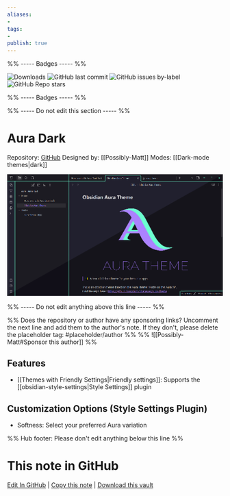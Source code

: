 ```yaml
---
aliases:
- 
tags: 
- 
publish: true
---
```


%% ----- Badges ----- %%

![Downloads](https://img.shields.io/badge/downloads-1528-573E7A?style=for-the-badge&logo=)
![GitHub last commit](https://img.shields.io/github/last-commit/Possibly-Matt/obsidian-aura-theme?color=573E7A&label=last%20update&logo=github&style=for-the-badge)
![GitHub issues by-label](https://img.shields.io/github/issues/Possibly-Matt/obsidian-aura-theme/help%20wanted?color=573E7A&logo=github&style=for-the-badge) 
![GitHub Repo stars](https://img.shields.io/github/stars/Possibly-Matt/obsidian-aura-theme?color=573E7A&logo=github&style=for-the-badge)

%% ----- Badges ----- %%

%% ----- Do not edit this section ----- %%

# Aura Dark

Repository: [GitHub](https://github.com/Possibly-Matt/obsidian-aura-theme)
Designed by: [[Possibly-Matt]]
Modes: [[Dark-mode themes|dark]]



![screenshot](https://github.com/Possibly-Matt/obsidian-aura-theme/raw/HEAD/img/aura_dark_diagonal.png)

%% ----- Do not edit anything above this line ----- %% 

%% Does the repository or author have any sponsoring links? Uncomment the next line and add them to the author's note. If they don't, please delete the placeholder tag: #placeholder/author %%
%% ![[Possibly-Matt#Sponsor this author]] %%


## Features

- [[Themes with Friendly Settings|Friendly settings]]: Supports the [[obsidian-style-settings|Style Settings]] plugin

## Customization Options (Style Settings Plugin) 
- Softness: Select your preferred Aura variation


%% Hub footer: Please don't edit anything below this line %%

# This note in GitHub

<span class="git-footer">[Edit In GitHub](https://github.dev/obsidian-community/obsidian-hub/blob/main/02%20-%20Community%20Expansions/02.05%20All%20Community%20Expansions/Themes/Aura%20Dark.md "git-hub-edit-note") | [Copy this note](https://raw.githubusercontent.com/obsidian-community/obsidian-hub/main/02%20-%20Community%20Expansions/02.05%20All%20Community%20Expansions/Themes/Aura%20Dark.md "git-hub-copy-note") | [Download this vault](https://github.com/obsidian-community/obsidian-hub/archive/refs/heads/main.zip "git-hub-download-vault") </span>
